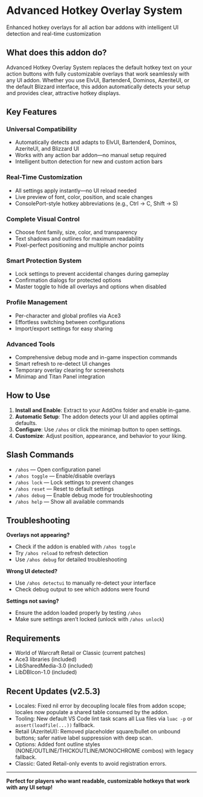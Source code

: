 # Advanced Hotkey Overlay System

Enhanced hotkey overlays for all action bar addons with intelligent UI detection and real-time customization

## What does this addon do?

Advanced Hotkey Overlay System replaces the default hotkey text on your action buttons with fully customizable overlays that work seamlessly with any UI addon. Whether you use ElvUI, Bartender4, Dominos, AzeriteUI, or the default Blizzard interface, this addon automatically detects your setup and provides clear, attractive hotkey displays.

## Key Features

### Universal Compatibility

- Automatically detects and adapts to ElvUI, Bartender4, Dominos, AzeriteUI, and Blizzard UI
- Works with any action bar addon—no manual setup required
- Intelligent button detection for new and custom action bars

### Real-Time Customization

- All settings apply instantly—no UI reload needed
- Live preview of font, color, position, and scale changes
- ConsolePort-style hotkey abbreviations (e.g., Ctrl → C, Shift → S)

### Complete Visual Control

- Choose font family, size, color, and transparency
- Text shadows and outlines for maximum readability
- Pixel-perfect positioning and multiple anchor points

### Smart Protection System

- Lock settings to prevent accidental changes during gameplay
- Confirmation dialogs for protected options
- Master toggle to hide all overlays and options when disabled

### Profile Management

- Per-character and global profiles via Ace3
- Effortless switching between configurations
- Import/export settings for easy sharing

### Advanced Tools

- Comprehensive debug mode and in-game inspection commands
- Smart refresh to re-detect UI changes
- Temporary overlay clearing for screenshots
- Minimap and Titan Panel integration

## How to Use

1. **Install and Enable**: Extract to your AddOns folder and enable in-game.
2. **Automatic Setup**: The addon detects your UI and applies optimal defaults.
3. **Configure**: Use `/ahos` or click the minimap button to open settings.
4. **Customize**: Adjust position, appearance, and behavior to your liking.

## Slash Commands

- `/ahos` — Open configuration panel
- `/ahos toggle` — Enable/disable overlays
- `/ahos lock` — Lock settings to prevent changes
- `/ahos reset` — Reset to default settings
- `/ahos debug` — Enable debug mode for troubleshooting
- `/ahos help` — Show all available commands

## Troubleshooting

**Overlays not appearing?**

- Check if the addon is enabled with `/ahos toggle`
- Try `/ahos reload` to refresh detection
- Use `/ahos debug` for detailed troubleshooting

**Wrong UI detected?**

- Use `/ahos detectui` to manually re-detect your interface
- Check debug output to see which addons were found

**Settings not saving?**

- Ensure the addon loaded properly by testing `/ahos`
- Make sure settings aren’t locked (unlock with `/ahos unlock`)

## Requirements

- World of Warcraft Retail or Classic (current patches)
- Ace3 libraries (included)
- LibSharedMedia-3.0 (included)
- LibDBIcon-1.0 (included)

## Recent Updates (v2.5.3)

- Locales: Fixed nil error by decoupling locale files from addon scope; locales now populate a shared table consumed by the addon.
- Tooling: New default VS Code lint task scans all Lua files via `luac -p` or `assert(loadfile(...))` fallback.
- Retail (AzeriteUI): Removed placeholder square/bullet on unbound buttons; safer native label suppression with deep scan.
- Options: Added font outline styles (NONE/OUTLINE/THICKOUTLINE/MONOCHROME combos) with legacy fallback.
- Classic: Gated Retail-only events to avoid registration errors.

---

**Perfect for players who want readable, customizable hotkeys that work with any UI setup!**
